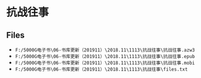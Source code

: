 # 抗战往事

## Files

- `F:/5000G电子书\06-书库更新（201911）\2018.11\1113\抗战往事\抗战往事.azw3`
- `F:/5000G电子书\06-书库更新（201911）\2018.11\1113\抗战往事\抗战往事.epub`
- `F:/5000G电子书\06-书库更新（201911）\2018.11\1113\抗战往事\抗战往事.mobi`
- `F:/5000G电子书\06-书库更新（201911）\2018.11\1113\抗战往事\files.txt`
